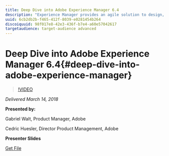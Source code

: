 ```yaml
---
title: Deep Dive into Adobe Experience Manager 6.4
description: "Experience Manager provides an agile solution to design, anticipate and deliver rapidly adaptable experiences across web, mobile and any end-point in the customer journey. Attend this session to preview key features and integrations from the upcoming release of Adobe Experience Manager 6.4. Agenda will cover: Overview of AEM 6.4 | Core Components 2 | Style System | Path changes due to separation of content from apps/product | Changes in Oak and Sling - incl. context sensitive configuration | Make Single Page Apps editable with focus on React "
uuid: 6cb2db2b-f465-412f-8039-e0281454b264
discoiquuid: 98f017e8-42e3-436f-b7e4-a60e57042617
targetaudience: target-audience advanced
---
```


# Deep Dive into Adobe Experience Manager 6.4{#deep-dive-into-adobe-experience-manager}

>[!VIDEO](https://video.tv.adobe.com/v/21749/?quality=9)

*Delivered March 14, 2018*

**Presented by:**

Gabriel Walt, Product Manager, Adobe

Cedric Huesler, Director Product Management, Adobe

**Presenter Slides**

[Get File](assets/aem64-developerupdate31418.pdf)

<!--
[Get back to the Overview](https://helpx.adobe.com/experience-manager/kt/eseminars/gems/aem-index.html)
-->
